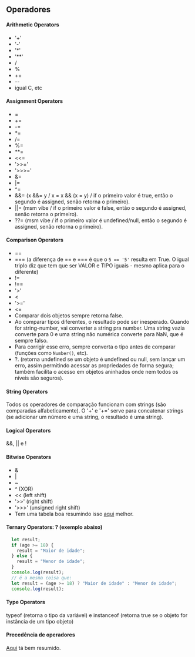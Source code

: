 ## Operadores
  #### Arithmetic Operators
  * '+'
  * '-'
  * '*'
  * '**'
  * /
  * %
  * ++
  * -- 
  * igual C, etc

  #### Assignment Operators
  * =
  * +=
  * -=
  * *=
  * /=
  * %=
  * **=
  * <<=
  * '>>='
  * '>>>='
  * &=
  * |=
  * ^=
  * &&= (x &&= y / x = x && (x = y) / if o primeiro valor é true, então o segundo é assigned, senão retorna o primeiro).
  * ||= (msm vibe / if o primeiro valor é false, então o segundo é assigned, senão retorna o primeiro).
  * ??= (msm vibe / if o primeiro valor é undefined/null, então o segundo é assigned, senão retorna o primeiro).

  #### Comparison Operators
  * ==
  * === (a diferença de == e === é que o `5 == '5'` resulta em True. O igual triplo diz que tem que ser VALOR e TIPO iguais - mesmo aplica para o diferente)
  * !=
  * !==
  * '>'
  * <
  * '>='
  * <=
  * Comparar dois objetos sempre retorna false.
  * Ao comparar tipos diferentes, o resultado pode ser inesperado. Quando for string-number, vai converter a string pra number. Uma string vazia converte para 0 e uma string não numérica converte para NaN, que é sempre falso.
  * Para corrigir esse erro, sempre converta o tipo antes de comparar (funções como `Number()`, etc).
  * ?. (retorna undefined se um objeto é undefined ou null, sem lançar um erro, assim permitindo acessar as propriedades de forma segura; também facilita o acesso em objetos aninhados onde nem todos os níveis são seguros).
  
  #### String Operators
  Todos os operadores de comparação funcionam com strings (são comparadas alfabeticamente). O '+' e '+=' serve para concatenar strings (se adicionar um número e uma string, o resultado é uma string).

  #### Logical Operators
  &&, || e !

  #### Bitwise Operators
  * &
  * |
  * ~
  * ^ (XOR)
  * << (left shift)
  * '>>' (right shift)
  * '>>>' (unsigned right shift)
  * Tem uma tabela boa resumindo isso [aqui](https://www.w3schools.com/js/js_operators.asp "W3S") melhor.

  #### Ternary Operators: ? (exemplo abaixo)
  ```Javascript
    let result;
    if (age >= 18) {
      result = "Maior de idade";
    } else {
      result = "Menor de idade";
    }
    console.log(result);
    // é a mesma coisa que:
    let result = (age >= 18) ? "Maior de idade" : "Menor de idade";
    console.log(result);
  ```

  #### Type Operators
  typeof (retorna o tipo da variável) e instanceof (retorna true se o objeto for instância de um tipo objeto)

  #### Precedência de operadores
  [Aqui](https://www.w3schools.com/js/js_precedence.asp "W3S") tá bem resumido.